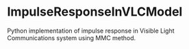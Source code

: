 # ImpulseResponseInVLCModel
Python implementation of impulse response in Visible Light Communications system using MMC method.
